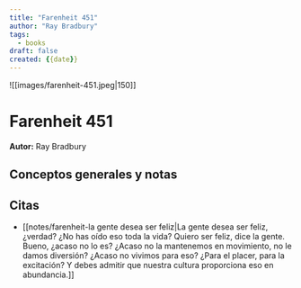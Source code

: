 ```yaml
---
title: "Farenheit 451"
author: "Ray Bradbury"
tags:
  - books
draft: false
created: {{date}}
---
```


![[images/farenheit-451.jpeg|150]]

# Farenheit 451

**Autor:** Ray Bradbury


## Conceptos generales y notas


## Citas
- [[notes/farenheit-la gente desea ser feliz|La gente desea ser feliz, ¿verdad? ¿No has oído eso toda la vida? Quiero ser feliz, dice la gente. Bueno, ¿acaso no lo es? ¿Acaso no la mantenemos en movimiento, no le damos diversión? ¿Acaso no vivimos para eso? ¿Para el placer, para la excitación? Y debes admitir que nuestra cultura proporciona eso en abundancia.]]
